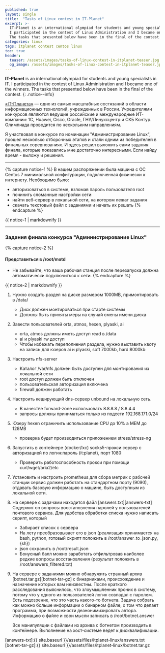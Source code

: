 ```yaml
---
published: true
layout: single
title:  "Tasks of Linux contest in IT-Planet"
excerpt: >-
  IT-Planet is an international olympiad for students and young specialists in IT. 
  I participated in the contest of Linux Administration and I became one of the winners. 
  The tasks that presented below have been in the final of the contest. 
categories: linux
tags: itplanet contest centos linux
toc: true
header:
  teaser: /assets/images/tasks-of-linux-contest-in-itplanet-teaser.jpg
  og_image: /assets/images/tasks-of-linux-contest-in-itplanet-teaser.jpg
---
```


**IT-Planet** is an international olympiad for students and young specialists in IT. 
I participated in the contest of Linux Administration and I became one of the winners. 
The tasks that presented below have been in the final of the contest. 
{: .notice--info}

[«IT-Планета»][itplanet] — одно из самых масштабных состязаний в области информационных технологий, учрежденных в России. 
Учредителями конкурсов являются ведущие российские и международные ИТ-компании: 1С, Huawei, Cisco, Oracle, ГНУ/Линуксцентр и СКБ Контур. 
Олимпиада проводится по нескольким направлениям. 

Я участвовал в конкурсе по номинации "Администрирование Linux", прошел несколько отборочных этапов и стали одним из победителей в финальных соревнованиях.
И здесь решил выложить сами задания финала, которые показались мне достаточно интересными. Если найду время - выложу и решения.

---

{% capture notice-1 %}
В нашем распоряжении была машина с OC Centos 7 минимальной конфигурации, подключенная физически к интернету. Необходимо было:
  * авторизоваться в системе, взломав пароль пользователя root
  * починить сломанные настройки сети
  * найти веб-сервер в локальной сети, на котором лежат задания
  * скачать текстовый файл с заданиями и начать их решать
{% endcapture %}

<div class="notice--info">{{ notice-1 | markdownify }}</div>

---

### Задания финала конкурса "Администрирование Linux"

{% capture notice-2 %}
#### Представиться в /root/motd

* Не забывайте, что ваша рабочая станция после перезапуска должна автоматически
 подключиться к сети.
{% endcapture %}

<div class="notice">{{ notice-2 | markdownify }}</div>

1. Нужно создать раздел на диске размером 1000MB, примонтировать в /data/
   * Диск должен монтироваться при старте системы
   * Должны быть приняты меры на случай смены имени диска

2. Завести пользователей orta, atmos, hexen, plyaski, ai
   * orta, atmos должны иметь доступ read в /data
   * ai и plyaski rw доступ
   * Чтобы избежать переполнения раздела, нужно выставить квоту на запись для
     юзеров ai и plyaski, soft 7000kb, hard 8000kb

3. Настроить nfs-server
   * Каталог /var/nfs должен быть доступен для монтирования из локальной сети
   * root доступ должен быть отключен
   * пользовательская авторизация включена
   * firewall должен работать

4. Настроить кеширующий dns-сервер unbound на локальную сеть.
   * В качестве forward-zone использовать 8.8.8.8 / 8.8.4.4
   * запросы должны приниматься только из подсети 192.168.171.0/24

5. Юзеру hexen ограничить использование CPU до 10% а MEM до 128MB
   * проверка будет производиться приложением stress/stress-ng

6. Запустить в контейнере (docker/lxc) socks5-прокси сервер с авторизацией по
   логин:пароль (it:planet), порт 1080
   * Проверить работоспособность прокси при помощи curl/wget/aria2/etc

7. Установить и настроить prometheus для сбора метрик с рабочей станции
   сервис должен работать на стандартном порту (9090), отдавать базовую
   информацию о машине, быть доступным из локальной сети.

8. На сервере с задачами находится файл [answers.txt][answers-txt]
   Содержит он вопросы восстановления паролей у пользователей почтового
   сервиса. Для удобства обработки списка нужно написать скрипт, который
   * Забирает список с сервера
   * На лету преобразовывает его в json 
     (реализация принимается на bash, python, готовый скрипт положить в /root/answer_to_json.py,{sh})
   * json сохранить в /root/result.json
   * Бонусный балл можно заработать отфильтровав наиболее редкие вопросы восстановления
     (результат положить в /root/answers_filtered.txt)

9. На сервере с заданиями можно обнаружить странный архив [botnet.tar.gz][botnet-tar-gz] с бинарниками,
   происхождение и назначение которых вам неизвестны. После краткого
   расследования выяснилось, что злоумышленник проник в систему, потому что у
   одного из пользователей логин совпадал с паролем. Есть подозрение, что это
   часть какого-то ботнета. Задача собрать как можно больше информации о
   бинарном файле, о том что делает программа, при возможности деанонимизировать автора.
   Информацию о файле и свои мысли записать в /root/botnet.answer

   Все манипуляции с файлами из архива с ботнетом производить в контейнере. Выполнение на хост-системе ведет
   к дисквалификации.


[itplanet]:http://world-it-planet.org/
[answers-txt]:{{ site.baseurl }}/assets/files/itplanet-linux/answers.txt
[botnet-tar-gz]:{{ site.baseurl }}/assets/files/itplanet-linux/botnet.tar.gz